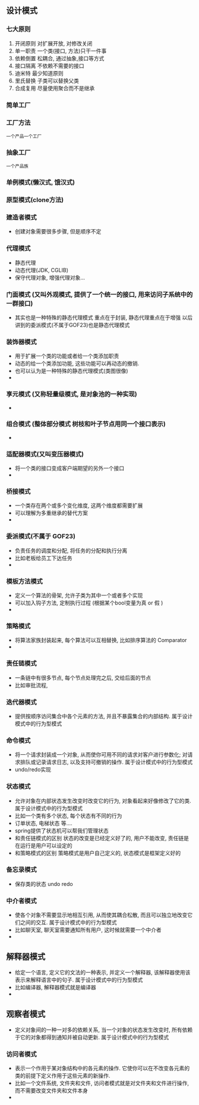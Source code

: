## 设计模式

### 七大原则
1. 开闭原则 对扩展开放, 对修改关闭
2. 单一职责 一个类(接口, 方法)只干一件事
3. 依赖倒置 松耦合, 通过抽象,接口等方式
4. 接口隔离 不依赖不需要的接口
5. 迪米特   最少知道原则
6. 里氏替换 子类可以替换父类
7. 合成复用 尽量使用聚合而不是继承
   
### 简单工厂
### 工厂方法
    一个产品一个工厂
### 抽象工厂
    一个产品族
    
### 单例模式(懒汉式, 饿汉式)

### 原型模式(clone方法)

### 建造者模式
- 创建对象需要很多步骤, 但是顺序不定

### 代理模式
- 静态代理
- 动态代理(JDK, CGLIB)
- 保守代理对象, 增强代理对象...

### 门面模式 (又叫外观模式, 提供了一个统一的接口, 用来访问子系统中的一群接口)
- 其实也是一种特殊的静态代理模式 重点在于封装, 静态代理重点在于增强 以后讲到的委派模式(不属于GOF23)也是静态代理模式

### 装饰器模式
- 用于扩展一个类的功能或者给一个类添加职责
- 动态的给一个类添加功能, 这些功能可以再动态的撤销.
- 也可以认为是一种特殊的静态代理模式(类图很像)
- 

### 享元模式 (又称轻量级模式, 是对象池的一种实现)
* 
  
### 组合模式 (整体部分模式 树枝和叶子节点用同一个接口表示)
- 
### 适配器模式(又叫变压器模式)
- 将一个类的接口变成客户端期望的另外一个接口
- 
### 桥接模式
- 一个类存在两个或多个变化维度, 这两个维度都需要扩展
- 可以理解为多重继承的替代方案
- 
### 委派模式(不属于 GOF23)
- 负责任务的调度和分配, 将任务的分配和执行分离
- 比如老板给员工下达任务
- 
### 模板方法模式
- 定义一个算法的骨架, 允许子类为其中一个或者多个实现
- 可以加入钩子方法, 定制执行过程 (根据某个bool变量为真 or 假 )
- 
 ### 策略模式
- 将算法家族封装起来, 每个算法可以互相替换, 比如排序算法的 Comparator
- 
### 责任链模式
- 一条链中有很多节点, 每个节点处理完之后, 交给后面的节点
- 比如审批流程,

### 迭代器模式
- 提供按顺序访问集合中各个元素的方法, 并且不暴露集合的内部结构. 属于设计模式中的行为型模式
  
### 命令模式
- 将一个请求封装成一个对象, 从而使你可用不同的请求对客户进行参数化; 对请求排队或记录请求日志, 以及支持可撤销的操作. 属于设计模式中的行为型模式
- undo/redo实现

### 状态模式
- 允许对象在内部状态发生改变时改变它的行为, 对象看起来好像修改了它的类. 属于设计模式中的行为型模式
- 比如一个类有多个状态, 每个状态有不同的行为
- 订单状态, 电梯状态 等....
- spring提供了状态机可以帮我们管理状态
- 和责任链模式的区别 状态的改变是已经定义好了的, 用户不能改变, 责任链是在运行是用户可以设定的
- 和策略模式的区别 策略模式是用户自己定义的, 状态模式是框架定义好的

### 备忘录模式
- 保存类的状态 undo redo

### 中介者模式
- 使各个对象不需要显示地相互引用, 从而使其耦合松散, 而且可以独立地改变它们之间的交互. 属于设计模式中的行为型模式
- 比如聊天室, 聊天室需要通知所有用户, 这时候就需要一个中介者
- 
## 解释器模式
- 给定一个语言, 定义它的文法的一种表示, 并定义一个解释器, 该解释器使用该表示来解释语言中的句子. 属于设计模式中的行为型模式
- 比如编译器, 解释器模式就是编译器
- 
## 观察者模式
- 定义对象间的一种一对多的依赖关系, 当一个对象的状态发生改变时, 所有依赖于它的对象都得到通知并被自动更新. 属于设计模式中的行为型模式
    
### 访问者模式
- 表示一个作用于某对象结构中的各元素的操作. 它使你可以在不改变各元素的类的前提下定义作用于这些元素的新操作.
- 比如一个文件系统, 文件夹和文件, 访问者模式就是对文件夹和文件进行操作, 而不需要改变文件夹和文件本身
- 
